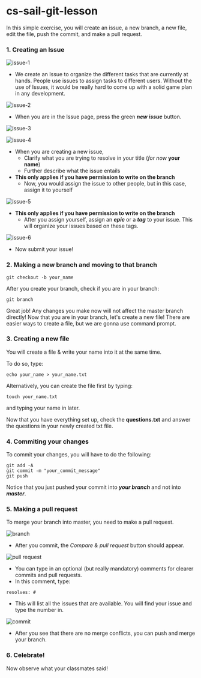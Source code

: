 # cs-sail-git-lesson

In this simple exercise, you will create an issue, a new branch, a new file, edit the file, push the commit, and make a pull request.

### 1. Creating an Issue

![issue-1](/images/Issues-1.png)

- We create an Issue to organize the different tasks that are currently at hands. People use issues to assign tasks to different users. Without the use of Issues, it would be really hard to come up with a solid game plan in any development.

![issue-2](/images/Issues-2.png)

- When you are in the Issue page, press the green **_new issue_** button.

![issue-3](/images/Issues-3.png)

![issue-4](/images/Issues-4.png)
- When you are creating a new issue,
  - Clarify what you are trying to resolve in your title (_for now_ **your name**)
  - Further describe what the issue entails
- **This only applies if you have permission to write on the branch**
  - Now, you would assign the issue to other people, but in this case, assign it to yourself

![issue-5](/images/Issues-5.png)
- **This only applies if you have permission to write on the branch**
  - After you assign yourself, assign an **_epic_** or a **_tag_** to your issue. This will organize your issues based on these tags.

![issue-6](/images/Issues-6.png)
- Now submit your issue!

### 2. Making a new branch and moving to that branch

```
git checkout -b your_name
```
After you create your branch, check if you are in your branch:

```
git branch
```

Great job! Any changes you make now will not affect the master branch directly!
Now that you are in your branch, let's create a new file!
There are easier ways to create a file, but we are gonna use command prompt.

### 3. Creating a new file

You will create a file & write your name into it at the same time.

To do so, type:

```
echo your_name > your_name.txt
```

Alternatively, you can create the file first by typing:

```
touch your_name.txt
```

and typing your name in later.

Now that you have everything set up, check the **questions.txt** and answer the questions in your newly created txt file.

### 4. Commiting your changes

To commit your changes, you will have to do the following:

```
git add -A
git commit -m "your_commit_message"
git push
```

Notice that you just pushed your commit into **_your branch_** and not into **_master_**.

### 5. Making a pull request

To merge your branch into master, you need to make a pull request.

![branch](/images/branch.png)
- After you commit, the _Compare & pull request_ button should appear.

![pull request](/images/open.png)
- You can type in an optional (but really mandatory) comments for clearer commits and pull requests.
- In this comment, type:
```
resolves: #
```
- This will list all the issues that are available. You will find your issue and type the number in.

![commit](/images/commit.png)
- After you see that there are no merge conflicts, you can push and merge your branch.

### 6. Celebrate!

Now observe what your classmates said!
